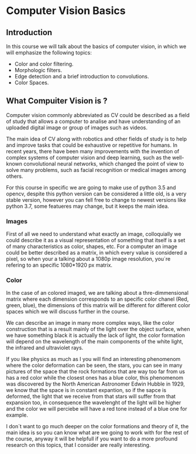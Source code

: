 #  Computer Vision Basics

## Introduction 

In this course we will talk about the basics of computer vision, in which we will emphasize the following topics:

- Color and color filtering.
- Morphologic filters. 
- Edge detection and a brief introduction to convolutions. 
- Color Spaces.

## What Compuiter Vision is ? 

Computer vision commonly abbreviated as CV could be described as a field of study that allows a computer to analise and have understanding of an uploaded digital image or group of images such as videos. 

The main idea of ​​CV along with robotics and other fields of study is to help and improve tasks that could be exhaustive or repetitive for humans. In recent years, there have been many improvements with the invention of complex systems of computer vision and deep learning, such as the well-known convolutional neural networks, which changed the point of view to solve many problems, such as facial recognition or medical images among others. 

For this course in specific we are going to make use of python 3.5 and opencv, despite this python version can be considered a little old, is a very stable version, however you can fell free to change to newest versions like python 3.7, some featueres may change, but it keeps the main idea. 


### Images

First of all we need to understand what exactly an image, colloquially we could describe it as a visual representation of something that itself is a set of many characteristics as color, shapes, etc. For a computer an image could be better described as a matrix, in which every value is considered a pixel, so when your a talking about a 1080p image resolution, you´re refering to an specific 1080*1920 px matrix.

### Color 

In the case of an colored imaged, we are talking about a thre-dimmensional matrix where each dimension corresponds to an specific color chanel (Red, green, blue), the dimensions of this matrix will be different for different color spaces which we will discuss further in the course. 

We can describe an image in many more complex ways, like the color construction that is a result mainly of the light over the object surface, when we have something black it is actually the lack of light, the color formation will depend on the wavelength of the main components of the white light, the infrared and ultraviolet rays. 

If you like physics as much as I you will find an interesting phenomenom where the color deformation can be seen, the stars, you can see in many pictures of the space that the rock formations that are way too far from us has a red color while the closest ones has a blue color, this phenomenom was discovered by the North American Astronomer Edwin Hubble in 1929, we know that the space is in constant expantion, so if the sapce is deformed, the light that we receive from that stars will suffer from that expansion too, in consequence the wavelenght of the light will be higher and the color we will perciebe will have a red tone instead of a blue one for example. 

I don´t want to go much deeper on the color formations and theory of it, the main idea is so you can know what are we going to work with for the rest of the course, anyway it will be helpfull if you want to do a more profound research on this topics, that I consider are really interesting. 


